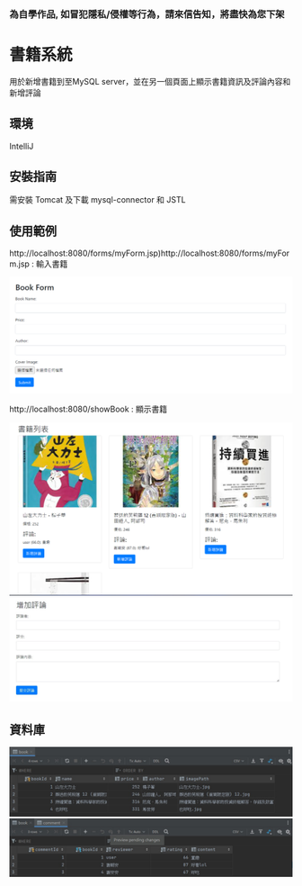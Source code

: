 <h3>為自學作品, 如冒犯隱私/侵權等行為，請來信告知，將盡快為您下架</h3>



<h1>書籍系統</h1>

<p>用於新增書籍到至MySQL server，並在另一個頁面上顯示書籍資訊及評論內容和新增評論</p>

<h2>環境</h2>

<p>IntelliJ</p>

<h2>安裝指南</h2>

<p>需安裝 Tomcat 及下載 mysql-connector 和 JSTL</p>

<h2>使用範例</h2>

<p>http://localhost:8080/forms/myForm.jsp)http://localhost:8080/forms/myForm.jsp : 輸入書籍 </p>

<img src="Project網頁畫面/輸入書籍資訊畫面.png" alt="輸入書籍">

<p>http://localhost:8080/showBook : 顯示書籍 </p>

<img src="Project網頁畫面/書籍顯示頁面.png" alt="顯示書籍">

<img src="Project網頁畫面/新增評論頁面.jpg" alt="顯示書籍">

<h2>資料庫</h2>

<img src="Project網頁畫面/book table.jpg" alt="book_Table">

<img src="Project網頁畫面/comment_table.jpg" alt="comment_Table">
